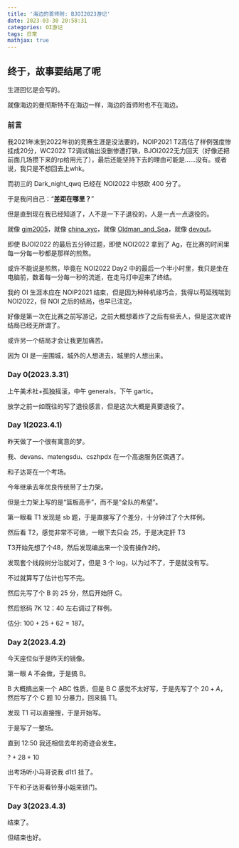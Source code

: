 ```yaml
---
title: '海边的首师附: BJOI2023游记'
date: 2023-03-30 20:58:31
categories: OI游记
tags: 日常
mathjax: true
---
```

## 终于，故事要结尾了呢

生涯回忆是会写的。

就像海边的曼彻斯特不在海边一样，海边的首师附也不在海边。

### 前言

我2021年末到2022年初的竞赛生涯是没法要的，NOIP2021 T2高估了样例强度惨挂成20分，WC2022 T2调试输出没删惨遭打铁，BJOI2022无力回天（好像还把前面几场攒下来的rp给用光了），最后还能坚持下去的理由可能是......没有。或者说，我只是不想回去上whk。

而初三的 Dark_night_qwq 已经在 NOI2022 中怒砍 400 分了。

于是我问自己：“**差距在哪里？**”

但是直到现在我已经知道了，人不是一下子退役的，人是一点一点退役的。

就像 [gjm2005](https://www.luogu.com.cn/user/93382)，就像 [china_xyc](https://www.luogu.com.cn/user/119986)，就像 [Oldman_and_Sea](https://www.luogu.com.cn/user/129737)，就像 [devout](https://www.luogu.com.cn/user/97344)。

即使 BJOI2022 的最后五分钟过题，即使 NOI2022 拿到了 Ag，在比赛的时间里每一分每一秒都是那样的煎熬。

或许不能说是煎熬，毕竟在 NOI2022 Day2 中的最后一个半小时里，我只是坐在电脑前，数着每一分每一秒的流逝，在走马灯中迎来了终结。

我的 OI 生涯本应在 NOIP2021 结束，但是因为种种机缘巧合，我得以苟延残喘到 NOI2022，但 NOI 之后的结局，也早已注定。

好像是第一次在比赛之前写游记，之前大概想着炸了之后有些丢人，但是这次或许结局已经无所谓了。

或许另一个结局才会让我更加痛苦。

因为 OI 是一座围城，城外的人想进去，城里的人想出来。

### Day 0(2023.3.31)

上午美术社+孤独摇滚，中午 generals，下午 gartic。

放学之前一如既往的写了退役感言，但是这次大概是真要退役了。

### Day 1(2023.4.1)

昨天做了一个很有寓意的梦。

我、devans、matengsdu、cszhpdx 在一个高速服务区偶遇了。

和子达哥在一个考场。

今年继承去年优良传统带了士力架。

但是士力架上写的是“篮板高手”，而不是“全队的希望”。

第一眼看 T1 发现是 sb 题，于是直接写了个差分，十分钟过了个大样例。

然后看 T2，感觉非常不可做，一眼下去只会 25，于是决定肝 T3

T3开始先想了个48，然后发现编出来一个没有操作2的。

发现套个线段树分治就对了，但是 3 个 log，以为过不了，于是就没有写。

不过就算写了估计也写不完。

然后先写了个 B 的 25 分，然后开始肝 C。

然后怒码 7K 12：40 左右调过了样例。

估分: $100+25+62=187$。

### Day 2(2023.4.2)

今天座位似乎是昨天的镜像。

第一眼 A 不会做，于是搞 B。

B 大概搞出来一个 ABC 性质，但是 B C 感觉不太好写，于是先写了个 $20+A$，然后写了个 C 题 10 分暴力，回来搞 T1。

发现 T1 可以直接搜，于是开始写。

于是写了一整场。

直到 12:50 我还相信去年的奇迹会发生。

$?+28+10$

出考场听小马哥说我 d1t1 挂了。

下午和子达哥看铃芽小姐来锁门。

### Day 3(2023.4.3)

结束了。

但结束也好。